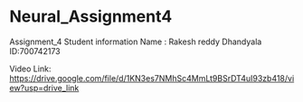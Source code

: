 # Neural_Assignment4

Assignment_4
Student information
Name : Rakesh reddy Dhandyala
ID:700742173

Video Link:
https://drive.google.com/file/d/1KN3es7NMhSc4MmLt9BSrDT4uI93zb418/view?usp=drive_link
